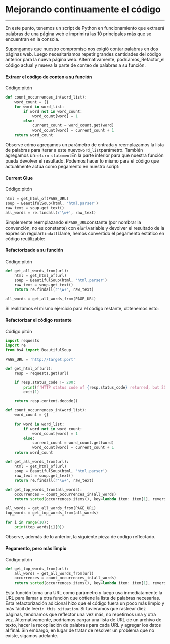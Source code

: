 # Mejorando continuamente el código

---

En este punto, tenemos un script de Python en funcionamiento que extraerá palabras de una página web e imprimirá las 10 principales más que se encuentran en la consola.

Supongamos que nuestro compromiso nos exigió contar palabras en dos páginas web. Luego necesitaríamos repetir grandes cantidades del código anterior para la nueva página web. Alternativamente, podríamos_Refactor_el código actual y mueva la parte de conteo de palabras a su función.

#### Extraer el código de conteo a su función

Código:pitón

```python
def count_occurrences_in(word_list):
    word_count = {}
    for word in word_list:
        if word not in word_count:
            word_count[word] = 1
        else:
            current_count = word_count.get(word)
            word_count[word] = current_count + 1
    return word_count
```

Observe cómo agregamos un parámetro de entrada y reemplazamos la lista de palabras para iterar a este nuevo`word_list`parámetro. También agregamos un`return statement`En la parte inferior para que nuestra función pueda devolver el resultado. Podemos hacer lo mismo para el código que actualmente actúa como pegamento en nuestro script:

#### Current Glue

Código:pitón

```python
html = get_html_of(PAGE_URL)
soup = BeautifulSoup(html, 'html.parser')
raw_text = soup.get_text()
all_words = re.findall(r'\w+', raw_text)
```

Simplemente reemplazando el`PAGE_URL`constante (por nombrar la convención, no es constante) con el`url`variable y devolver el resultado de la expresión regular`findall`Llame, hemos convertido el pegamento estático en código reutilizable:

#### Refactorizado a su función

Código:pitón

```python
def get_all_words_from(url):
    html = get_html_of(url)
    soup = BeautifulSoup(html, 'html.parser')
    raw_text = soup.get_text()
    return re.findall(r'\w+', raw_text)

all_words = get_all_words_from(PAGE_URL)
```

Si realizamos el mismo ejercicio para el código restante, obtenemos esto:

#### Refactorizar el código restante

Código:pitón

```python
import requests
import re
from bs4 import BeautifulSoup

PAGE_URL = 'http://target:port'

def get_html_of(url):
    resp = requests.get(url)

    if resp.status_code != 200:
        print(f'HTTP status code of {resp.status_code} returned, but 200 was expected. Exiting...')
        exit(1)

    return resp.content.decode()

def count_occurrences_in(word_list):
    word_count = {}

    for word in word_list:
        if word not in word_count:
            word_count[word] = 1
        else:
            current_count = word_count.get(word)
            word_count[word] = current_count + 1
    return word_count

def get_all_words_from(url):
    html = get_html_of(url)
    soup = BeautifulSoup(html, 'html.parser')
    raw_text = soup.get_text()
    return re.findall(r'\w+', raw_text)

def get_top_words_from(all_words):
    occurrences = count_occurrences_in(all_words)
    return sorted(occurrences.items(), key=lambda item: item[1], reverse=True)

all_words = get_all_words_from(PAGE_URL)
top_words = get_top_words_from(all_words)

for i in range(10):
    print(top_words[i][0])
```

Observe, además de lo anterior, la siguiente pieza de código reflectado.

#### Pegamento, pero más limpio

Código:pitón

```python
def get_top_words_from(url):
    all_words = get_all_words_from(url)
    occurrences = count_occurrences_in(all_words)
    return sorted(occurrences.items(), key=lambda item: item[1], reverse=True)
```

Esta función toma una URL como parámetro y luego usa inmediatamente la URL para llamar a otra función que obtiene la lista de palabras necesarias. Esta refactorización adicional hizo que el código fuera un poco más limpio y más fácil de leer`in this situation`. Si tuviéramos que rastrear diez páginas, tendríamos que reflector una vez más, no repetirnos una y otra vez. Alternativamente, podríamos cargar una lista de URL de un archivo de texto, hacer la recopilación de palabras para cada URL y agregar los datos al final. Sin embargo, en lugar de tratar de resolver un problema que no existe, sigamos adelante.
